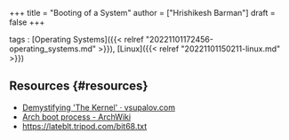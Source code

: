 +++
title = "Booting of a System"
author = ["Hrishikesh Barman"]
draft = false
+++

tags
: [Operating Systems]({{< relref "20221101172456-operating_systems.md" >}}), [Linux]({{< relref "20221101150211-linux.md" >}})


## Resources {#resources}

-   [Demystifying 'The Kernel' · vsupalov.com](https://vsupalov.com/demystifying-kernel/)
-   [Arch boot process - ArchWiki](https://wiki.archlinux.org/title/Arch_boot_process)
-   <https://lateblt.tripod.com/bit68.txt>
